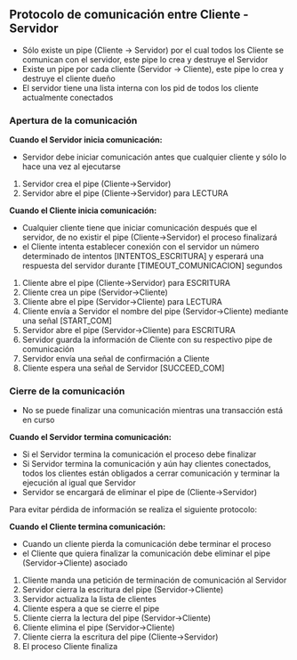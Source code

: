 ## Protocolo de comunicación entre Cliente - Servidor
* Sólo existe un pipe (Cliente -> Servidor) por el cual todos los Cliente se comunican con el servidor, este pipe lo crea y destruye el Servidor
* Existe un pipe por cada cliente (Servidor -> Cliente), este pipe lo crea y destruye el cliente dueño
* El servidor tiene una lista interna con los pid de todos los cliente actualmente conectados

### Apertura de la comunicación
**Cuando el Servidor inicia comunicación:**
* Servidor debe iniciar comunicación antes que cualquier cliente y sólo lo hace una vez al ejecutarse
  
1. Servidor crea el pipe (Cliente->Servidor)
2. Servidor abre el pipe (Cliente->Servidor) para LECTURA

**Cuando el Cliente inicia comunicación:**
* Cualquier cliente tiene que iniciar comunicación después que el servidor, de no existir el pipe (Cliente->Servidor) el proceso finalizará
* el Cliente intenta establecer conexión con el servidor un número determinado de intentos [INTENTOS_ESCRITURA] y esperará una respuesta del servidor durante [TIMEOUT_COMUNICACION] segundos
  
1. Cliente abre el pipe (Cliente->Servidor) para ESCRITURA
2. Cliente crea un pipe (Servidor->Cliente)
3. Cliente abre el pipe (Servidor->Cliente) para LECTURA
4. Cliente envía a Servidor el nombre del pipe (Servidor->Cliente) mediante una señal [START_COM]
5. Servidor abre el pipe (Servidor->Cliente) para ESCRITURA
6. Servidor guarda la información de Cliente con su respectivo pipe de comunicación
7. Servidor envía una señal de confirmación a Cliente
8. Cliente espera una señal de Servidor [SUCCEED_COM]

### Cierre de la comunicación
* No se puede finalizar una comunicación mientras una transacción está en curso

**Cuando el Servidor termina comunicación:**
* Si el Servidor termina la comunicación el proceso debe finalizar
* Si Servidor termina la comunicación y aún hay clientes conectados, todos los clientes están obligados a cerrar comunicación y terminar la ejecución al igual que Servidor
* Servidor se encargará de eliminar el pipe de (Cliente->Servidor)

Para evitar pérdida de información se realiza el siguiente protocolo:

**Cuando el Cliente termina comunicación:**
* Cuando un cliente pierda la comunicación debe terminar el proceso
* el Cliente que quiera finalizar la comunicación debe eliminar el pipe (Servidor->Cliente) asociado

1. Cliente manda una petición de terminación de comunicación al Servidor
2. Servidor cierra la escritura del pipe (Servidor->Cliente)
3. Servidor actualiza la lista de clientes
4. Cliente espera a que se cierre el pipe
5. Cliente cierra la lectura del pipe (Servidor->Cliente)
6. Cliente elimina el pipe (Servidor->Cliente)
7. Cliente cierra la escritura del pipe (Cliente->Servidor)
8. El proceso Cliente finaliza